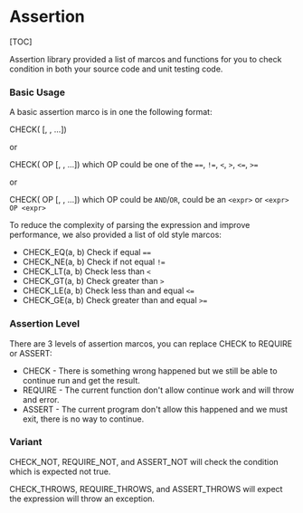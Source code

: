 Assertion
===========
[TOC]


Assertion library provided a list of marcos and functions for you to check condition in both your source code and unit testing code.

### Basic Usage

A basic assertion marco is in one the following format:

CHECK(<expr> [, <message>, <args>...])

or

CHECK(<expr> OP <expr> [, <message>, <args>...])
which OP could be one of the `==`, `!=`, `<`, `>`, `<=`, `>=`

or 

CHECK(<cond> OP <cond> [, <message>, <args>...])
which OP could be `AND`/`OR`, <cond> could be an `<expr>` or `<expr> OP <expr>`


To reduce the complexity of parsing the expression and improve performance, we also provided a list of old style marcos:

- CHECK_EQ(a, b) Check if equal  `==`
- CHECK_NE(a, b) Check if not equal   `!=`
- CHECK_LT(a, b) Check less than   `<`
- CHECK_GT(a, b) Check greater than   `>`
- CHECK_LE(a, b) Check less than and equal  `<=`
- CHECK_GE(a, b) Check greater than and equal `>=`

### Assertion Level

There are 3 levels of assertion marcos, you can replace CHECK to REQUIRE or ASSERT:

* CHECK    - There is something wrong happened but we still be able to continue run and get the result.
* REQUIRE  - The current function don't allow continue work and will throw and error.
* ASSERT   - The current program don't allow this happened and we must exit, there is no way to continue.


### Variant

CHECK_NOT, REQUIRE_NOT, and ASSERT_NOT  will check the condition which is expected not true.

CHECK_THROWS, REQUIRE_THROWS, and ASSERT_THROWS will expect the expression will throw an exception. 





